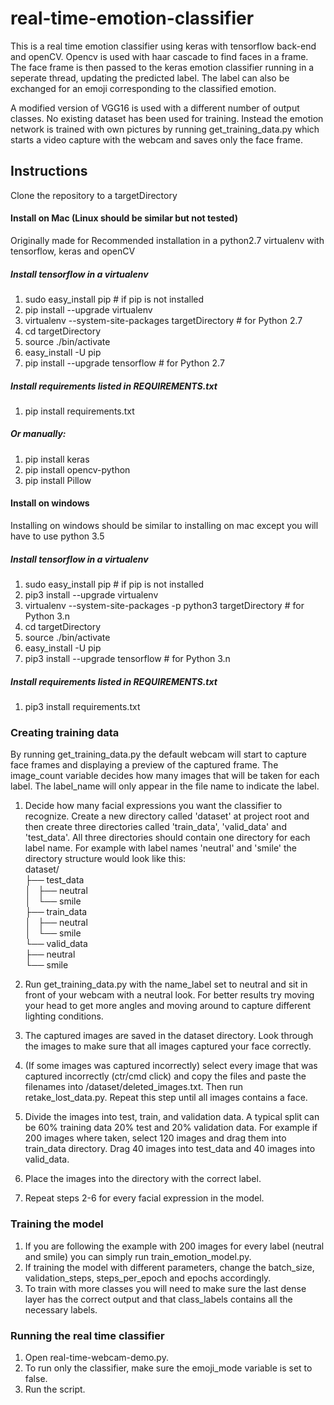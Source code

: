 # real-time-emotion-classifier

This is a real time emotion classifier using keras with tensorflow back-end and openCV. Opencv is used with haar cascade
to find faces in a frame. The face frame is then passed to the keras emotion classifier running in a seperate thread,
updating the predicted label. The label can also be exchanged for an emoji corresponding to the classified emotion.

A modified version of VGG16 is used with a different number of output classes. No existing dataset has been used for
training. Instead the emotion network is trained with own pictures by running get_training_data.py which starts a video
capture with the webcam and saves only the face frame.

## Instructions
Clone the repository to a targetDirectory

#### Install on Mac (Linux should be similar but not tested)

Originally made for Recommended installation in a python2.7 virtualenv with tensorflow, keras and openCV

##### Install tensorflow in a virtualenv
1. sudo easy_install pip                 # if pip is not installed
2. pip install --upgrade virtualenv      
3. virtualenv --system-site-packages targetDirectory # for Python 2.7
4. cd targetDirectory
5. source ./bin/activate
6. easy_install -U pip
7. pip install --upgrade tensorflow      # for Python 2.7

##### Install requirements listed in REQUIREMENTS.txt
1. pip install requirements.txt

##### Or manually:
1. pip install keras
2. pip install opencv-python
3. pip install Pillow

#### Install on windows
Installing on windows should be similar to installing on mac except you will have to use python 3.5
##### Install tensorflow in a virtualenv
1. sudo easy_install pip                 # if pip is not installed
2. pip3 install --upgrade virtualenv 
3. virtualenv --system-site-packages -p python3 targetDirectory # for Python 3.n
4. cd targetDirectory
5. source ./bin/activate
6. easy_install -U pip
7. pip3 install --upgrade tensorflow     # for Python 3.n

##### Install requirements listed in REQUIREMENTS.txt
1. pip3 install requirements.txt

### Creating training data

By running get_training_data.py the default webcam will start to capture face frames and displaying a preview of the
captured frame. The image_count variable decides how many images that will be taken for each label. The label_name will
only appear in the file name to indicate the label.


1. Decide how many facial expressions you want the classifier to recognize. Create a 
new directory called 'dataset' at project root and then create three directories called 'train_data', 'valid_data' and 
 'test_data'. All three directories should contain one directory for each label name. 
  For example with label names 'neutral' and 'smile' the directory structure would look like this:\
dataset/\
├── test_data\
│   ├── neutral\
│   └── smile\
├── train_data\
│   ├── neutral\
│   └── smile\
└── valid_data\
    ├── neutral\
    └── smile

2. Run get_training_data.py with the name_label set to neutral and sit in front of your webcam with a neutral look.
For better results try moving your head to get more angles and moving around to capture different lighting conditions.
3. The captured images are saved in the dataset directory. Look through the images to make sure that all images captured 
your face correctly. 
4. (If some images was captured incorrectly) select every image that was captured incorrectly (ctr/cmd click) and copy
the files and paste the filenames into /dataset/deleted_images.txt. Then run retake_lost_data.py. Repeat this step until 
all images contains a face. 
5. Divide the images into test, train, and validation data. A typical split can be 60% training data 20% test and 20% 
validation data. For example if 200 images where taken, select 120 images and drag them into train_data directory. Drag 
40 images into test_data and 40 images into valid_data. 
6. Place the images into the directory with the correct label. 
7. Repeat steps 2-6 for every facial expression in the model.   

### Training the model

1. If you are following the example with 200 images for every label (neutral and smile) you can simply run 
train_emotion_model.py. 
2. If training the model with different parameters, change the batch_size, validation_steps, steps_per_epoch and epochs
accordingly. 
3. To train with more classes you will need to make sure the last dense layer has the correct output and that 
class_labels contains all the necessary labels.

### Running the real time classifier
1. Open real-time-webcam-demo.py.
2. To run only the classifier, make sure the emoji_mode variable is set to false.
3. Run the script. 
